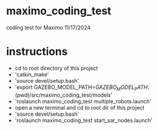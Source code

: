 # maximo_coding_test
coding test for Maximo 11/17/2024

# instructions
- cd to root directory of this project
- 'catkin_make'
- 'source devel/setup.bash'
- 'export GAZEBO_MODEL_PATH=$GAZEBO_MODEL_PATH:$(pwd)/src/maximo_coding_test/models'
- 'roslaunch maximo_coding_test multiple_robots.launch'
- open a new terminal and cd to root dir of this project
- 'source devel/setup.bash'
- 'roslaunch maximo_coding_test start_sar_nodes.launch'
